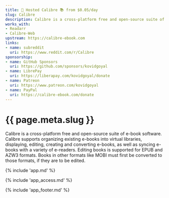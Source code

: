 ```yaml
---
title: 🧝 Hosted Calibre 📚 from $0.05/day
slug: Calibre
description: Calibre is a cross-platform free and open-source suite of e-book software
works_with:
- Readarr
- Calibre-Web
upstream: https://calibre-ebook.com
links:
- name: subreddit
  uri: https://www.reddit.com/r/Calibre
sponsorship: 
- name: GitHub Sponsors
  uri: https://github.com/sponsors/kovidgoyal
- name: LibrePay
  uri: https://liberapay.com/kovidgoyal/donate
- name: Patreon
  uri: https://www.patreon.com/kovidgoyal
- name: PayPal
  uri: https://calibre-ebook.com/donate
---
```


# {{ page.meta.slug }}

Calibre is a cross-platform free and open-source suite of e-book software. Calibre supports organizing existing e-books into virtual libraries, displaying, editing, creating and converting e-books, as well as syncing e-books with a variety of e-readers. Editing books is supported for EPUB and AZW3 formats. Books in other formats like MOBI must first be converted to those formats, if they are to be edited.

{% include 'app.md' %}

{% include 'app_access.md' %}

{% include 'app_footer.md' %}
